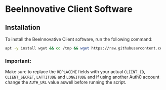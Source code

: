 # BeeInnovative Client Software

## Installation
To install the BeeInnovative Client software, run the following command:

```bash
apt -y install wget && cd /tmp && wget https://raw.githubusercontent.com/Project4-0S1/beeInnovativeInstaller/refs/heads/main/clientinstaller.sh && chmod +x clientinstaller.sh && ./clientinstaller.sh "API_URL='https://beeinnovative.azurewebsites.net'" "RELAY_GPIO=23" "ALERT_GPIO=23" "BEEHIVE_LATITUDE=51.16109694916157" "BEEHIVE_LONGITUDE=4.961227393192176" "CLIENT_ID=REPLACEME" "CLIENT_SECRET=REPLACEME" "AUTH_URL=https://bee-innovative.eu.auth0.com/oauth/token"
```

### Important:
Make sure to replace the `REPLACEME` fields with your actual `CLIENT_ID`, `CLIENT_SECRET`, `LATTITUDE` and `LONGITUDE` and if using another Auth0 account change the `AUTH_URL` value aswell before running the script.

